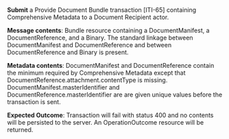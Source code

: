 **Submit** a Provide Document Bundle transaction [ITI-65] containing Comprehensive Metadata to a Document Recipient
actor.

**Message contents**: Bundle resource containing a DocumentManifest, a DocumentReference, and a Binary. The standard
linkage between DocumentManifest and DocumentReference and between DocumentReference and Binary is present.

**Metadata contents**: DocumentManifest and DocumentReference contain the minimum required by Comprehensive
 Metadata except that DocumentReference.attachment.contentType is missing.   DocumentManifest.masterIdentifier and
DocumentReference.masterIdentifier are are given unique values before the transaction is sent.

**Expected Outcome**: Transaction will fail with status 400 and no contents will be persisted to the server. An OperationOutcome resource will be returned.
